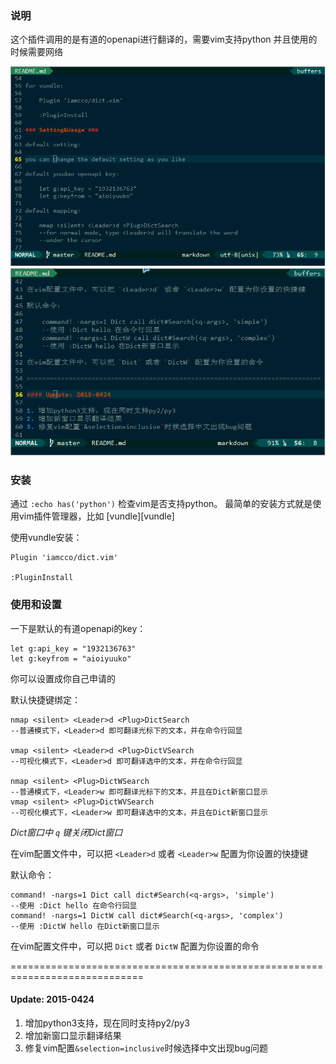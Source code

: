 ### 说明 ###

这个插件调用的是有道的openapi进行翻译的，需要vim支持python
并且使用的时候需要网络

![操作](./operation.gif)
![操作W](./DictW.gif)

### 安装 ###

通过 `:echo has('python')` 检查vim是否支持python。
最简单的安装方式就是使用vim插件管理器，比如 [vundle][vundle]

使用vundle安装：

    Plugin 'iamcco/dict.vim'

    :PluginInstall

### 使用和设置 ###

一下是默认的有道openapi的key：

    let g:api_key = "1932136763"
    let g:keyfrom = "aioiyuuko"

你可以设置成你自己申请的

默认快捷键绑定：

    nmap <silent> <Leader>d <Plug>DictSearch
    --普通模式下，<Leader>d 即可翻译光标下的文本，并在命令行回显

    vmap <silent> <Leader>d <Plug>DictVSearch
    --可视化模式下，<Leader>d 即可翻译选中的文本，并在命令行回显

    nmap <silent> <Plug>DictWSearch
    --普通模式下，<Leader>w 即可翻译光标下的文本，并且在Dict新窗口显示
    vmap <silent> <Plug>DictWVSearch
    --可视化模式下，<Leader>w 即可翻译选中的文本，并且在Dict新窗口显示

*Dict窗口中 `q` 键关闭Dict窗口*

在vim配置文件中，可以把 `<Leader>d` 或者 `<Leader>w` 配置为你设置的快捷键

默认命令：

    command! -nargs=1 Dict call dict#Search(<q-args>, 'simple')
    --使用 :Dict hello 在命令行回显
    command! -nargs=1 DictW call dict#Search(<q-args>, 'complex')
    --使用 :DictW hello 在Dict新窗口显示

在vim配置文件中，可以把 `Dict` 或者 `DictW` 配置为你设置的命令

=============================================================================

#### Update: 2015-0424

1. 增加python3支持，现在同时支持py2/py3
2. 增加新窗口显示翻译结果
3. 修复vim配置`&selection=inclusive`时候选择中文出现bug问题

